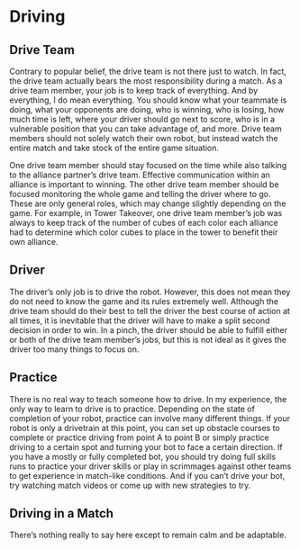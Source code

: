 # Driving

## Drive Team

Contrary to popular belief, the drive team is not there just to watch. In fact, the drive team actually bears the most responsibility during a match. As a drive team member, your job is to keep track of everything. And by everything, I do mean everything. You should know what your teammate is doing, what your opponents are doing, who is winning, who is losing, how much time is left, where your driver should go next to score, who is in a vulnerable position that you can take advantage of, and more. Drive team members should not solely watch their own robot, but instead watch the entire match and take stock of the entire game situation.

One drive team member should stay focused on the time while also talking to the alliance partner’s drive team. Effective communication within an alliance is important to winning. The other drive team member should be focused monitoring the whole game and telling the driver where to go. These are only general roles, which may change slightly depending on the game. For example, in Tower Takeover, one drive team member’s job was always to keep track of the number of cubes of each color each alliance had to determine which color cubes to place in the tower to benefit their own alliance.

## Driver

The driver’s only job is to drive the robot. However, this does not mean they do not need to know the game and its rules extremely well. Although the drive team should do their best to tell the driver the best course of action at all times, it is inevitable that the driver will have to make a split second decision in order to win. In a pinch, the driver should be able to fulfill either or both of the drive team member’s jobs, but this is not ideal as it gives the driver too many things to focus on.

## Practice

There is no real way to teach someone how to drive. In my experience, the only way to learn to drive is to practice. Depending on the state of completion of your robot, practice can involve many different things. If your robot is only a drivetrain at this point, you can set up obstacle courses to complete or practice driving from point A to point B or simply practice driving to a certain spot and turning your bot to face a certain direction. If you have a mostly or fully completed bot, you should try doing full skills runs to practice your driver skills or play in scrimmages against other teams to get experience in match-like conditions. And if you can’t drive your bot, try watching match videos or come up with new strategies to try.

## Driving in a Match

There’s nothing really to say here except to remain calm and be adaptable.

<!--great thanks I'll keep that in mind-->

